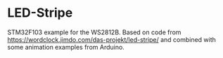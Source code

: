 # LED-Stripe

STM32F103 example for the WS2812B. Based on code from https://wordclock.jimdo.com/das-projekt/led-stripe/ and combined with some animation examples from Arduino.

